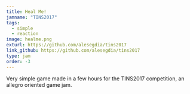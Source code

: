 ```yaml
---
title: Heal Me!
jamname: "TINS2017"
tags:
  - simple
  - reaction
image: healme.png
exturl: https://github.com/alesegdia/tins2017
link_github: https://github.com/alesegdia/tins2017
type: jam
order: -3
---
```


Very simple game made in a few hours for the TINS2017 competition, an allegro oriented game jam.
